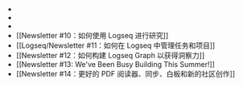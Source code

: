 -
-
-
- [[Newsletter #10：如何使用 Logseq 进行研究]]
- [[Logseq/Newsletter #11：如何在 Logseq 中管理任务和项目]]
- [[Newsletter #12：如何构建 Logseq Graph 以获得洞察力]]
- [[Newsletter #13: We've Been Busy Building This Summer!]]
- [[Newsletter #14：更好的 PDF 阅读器、同步、白板和新的社区创作]]